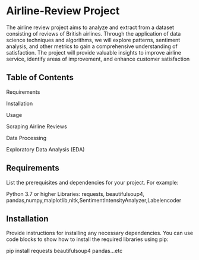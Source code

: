 # Airline-Review Project
The airline review project aims to analyze and extract from a dataset consisting of reviews of British airlines. Through the application of data science techniques and algorithms, we will explore patterns, sentiment analysis, and other metrics to gain a comprehensive understanding of satisfaction. The project will provide valuable insights to improve airline service, identify areas of improvement, and enhance customer satisfaction

## Table of Contents
Requirements

Installation

Usage

Scraping Airline Reviews

Data Processing

Exploratory Data Analysis (EDA)

## Requirements

List the prerequisites and dependencies for your project. For example:

Python 3.7 or higher
Libraries: requests, beautifulsoup4, pandas,numpy,malplotlib,nltk,SentimentIntensityAnalyzer,Labelencoder

## Installation
Provide instructions for installing any necessary dependencies. You can use code blocks to show how to install the required libraries using pip:

pip install requests beautifulsoup4 pandas...etc

